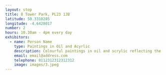 ```yaml
---
layout: stop
title: 8 Tower Park, PL23 1JB
latitude: 50.3310285
longitude: -4.6428017
number: 2
hours: 10.30am - 4pm every day
exhibitors: 
  - name: Person Name
    type: Paintings in Oil and Acyrlic
    description: Colourful paintings in oil and scrylic reflecting the character and beauty of Cornwall
    email: email@address.com
    telephone: 0112312312312312
    image: images/3.jpeg
---
```

